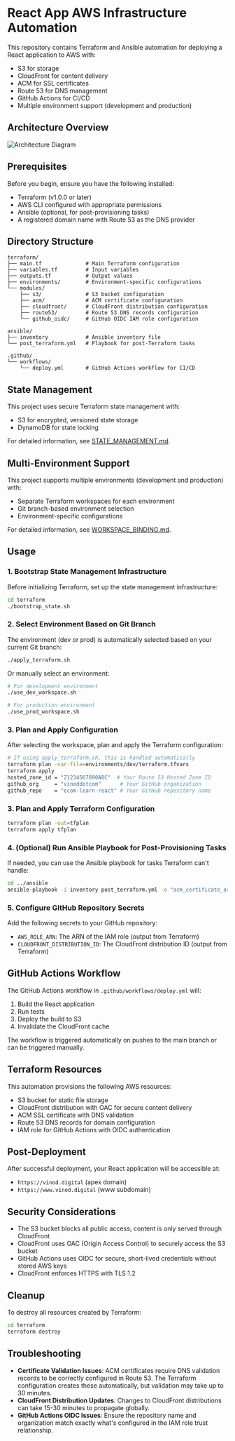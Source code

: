 # React App AWS Infrastructure Automation

This repository contains Terraform and Ansible automation for deploying a React application to AWS with:

- S3 for storage
- CloudFront for content delivery
- ACM for SSL certificates
- Route 53 for DNS management
- GitHub Actions for CI/CD
- Multiple environment support (development and production)

## Architecture Overview

![Architecture Diagram](https://mermaid.ink/img/pako:eNqNksFuwjAMhl_FyrlIewA4TJM4bNIOm7TDeEROYyBaEyrHYULAu89JGDAENmUnyf_Z_u3apDEGaY1167hksmFPCqksGHlEJZMalyCksiZksq0s6O2Z_ZBziWVNJR2okwjuT2Jfo_RGZOcDjtjnXP4qXYrwgFJSfmMerelcWuTe-ySzWNVHJvd0XYpwT3-HglqPwZnm1qUhdGjRyrbFA-la6pUQlUxz0BYeref311SQ85xSlJJf4ol9KB4OK0trPB5N9h4lkGev9zN_nYasVwD1QFqPtYzsAWQGRpM-oO0wkfi_U_1wjpCVNcVBfto9rIaeSFyEXZg0WKNLwaxNGtA4vZg0onmPafRgokCOUMVwQpVF46rLofo9hhXPh_QfDV_wCw?type=png)

## Prerequisites

Before you begin, ensure you have the following installed:

- Terraform (v1.0.0 or later)
- AWS CLI configured with appropriate permissions
- Ansible (optional, for post-provisioning tasks)
- A registered domain name with Route 53 as the DNS provider

## Directory Structure

```
terraform/
├── main.tf              # Main Terraform configuration
├── variables.tf         # Input variables
├── outputs.tf           # Output values
├── environments/        # Environment-specific configurations
└── modules/
    ├── s3/              # S3 bucket configuration
    ├── acm/             # ACM certificate configuration
    ├── cloudfront/      # CloudFront distribution configuration
    ├── route53/         # Route 53 DNS records configuration
    └── github_oidc/     # GitHub OIDC IAM role configuration

ansible/
├── inventory            # Ansible inventory file
└── post_terraform.yml   # Playbook for post-Terraform tasks

.github/
└── workflows/
    └── deploy.yml       # GitHub Actions workflow for CI/CD
```

## State Management

This project uses secure Terraform state management with:

- S3 for encrypted, versioned state storage
- DynamoDB for state locking

For detailed information, see [STATE_MANAGEMENT.md](STATE_MANAGEMENT.md).

## Multi-Environment Support

This project supports multiple environments (development and production) with:

- Separate Terraform workspaces for each environment
- Git branch-based environment selection
- Environment-specific configurations

For detailed information, see [WORKSPACE_BINDING.md](WORKSPACE_BINDING.md).

## Usage

### 1. Bootstrap State Management Infrastructure

Before initializing Terraform, set up the state management infrastructure:

```bash
cd terraform
./bootstrap_state.sh
```

### 2. Select Environment Based on Git Branch

The environment (dev or prod) is automatically selected based on your current Git branch:

```bash
./apply_terraform.sh
```

Or manually select an environment:

```bash
# For development environment
./use_dev_workspace.sh

# For production environment
./use_prod_workspace.sh
```

### 3. Plan and Apply Configuration

After selecting the workspace, plan and apply the Terraform configuration:

```bash
# If using apply_terraform.sh, this is handled automatically
terraform plan -var-file=environments/dev/terraform.tfvars
terraform apply
hosted_zone_id = "Z1234567890ABC"  # Your Route 53 Hosted Zone ID
github_org     = "vinoddotcom"      # Your GitHub organization
github_repo    = "ecom-learn-react" # Your GitHub repository name
```

### 3. Plan and Apply Terraform Configuration

```bash
terraform plan -out=tfplan
terraform apply tfplan
```

### 4. (Optional) Run Ansible Playbook for Post-Provisioning Tasks

If needed, you can use the Ansible playbook for tasks Terraform can't handle:

```bash
cd ../ansible
ansible-playbook -i inventory post_terraform.yml -e "acm_certificate_arn=<output_from_terraform> wait_for_acm_validation=true"
```

### 5. Configure GitHub Repository Secrets

Add the following secrets to your GitHub repository:

- `AWS_ROLE_ARN`: The ARN of the IAM role (output from Terraform)
- `CLOUDFRONT_DISTRIBUTION_ID`: The CloudFront distribution ID (output from Terraform)

## GitHub Actions Workflow

The GitHub Actions workflow in `.github/workflows/deploy.yml` will:

1. Build the React application
2. Run tests
3. Deploy the build to S3
4. Invalidate the CloudFront cache

The workflow is triggered automatically on pushes to the main branch or can be triggered manually.

## Terraform Resources

This automation provisions the following AWS resources:

- S3 bucket for static file storage
- CloudFront distribution with OAC for secure content delivery
- ACM SSL certificate with DNS validation
- Route 53 DNS records for domain configuration
- IAM role for GitHub Actions with OIDC authentication

## Post-Deployment

After successful deployment, your React application will be accessible at:

- `https://vinod.digital` (apex domain)
- `https://www.vinod.digital` (www subdomain)

## Security Considerations

- The S3 bucket blocks all public access; content is only served through CloudFront
- CloudFront uses OAC (Origin Access Control) to securely access the S3 bucket
- GitHub Actions uses OIDC for secure, short-lived credentials without stored AWS keys
- CloudFront enforces HTTPS with TLS 1.2

## Cleanup

To destroy all resources created by Terraform:

```bash
cd terraform
terraform destroy
```

## Troubleshooting

- **Certificate Validation Issues**: ACM certificates require DNS validation records to be correctly configured in Route 53. The Terraform configuration creates these automatically, but validation may take up to 30 minutes.
- **CloudFront Distribution Updates**: Changes to CloudFront distributions can take 15-30 minutes to propagate globally.
- **GitHub Actions OIDC Issues**: Ensure the repository name and organization match exactly what's configured in the IAM role trust relationship.

